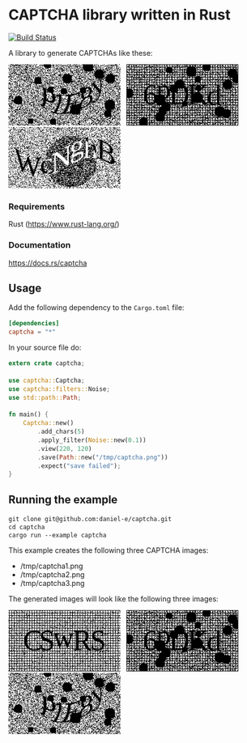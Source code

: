 # CAPTCHA library written in Rust
[![Build Status](https://travis-ci.org/daniel-e/captcha.svg?branch=master)](https://travis-ci.org/daniel-e/captcha)

A library to generate CAPTCHAs like these:

![captcha](doc/captcha3.png) &nbsp; ![captcha](doc/captcha2.png) &nbsp; ![captcha](doc/captcha_mila_medium.png)

### Requirements

Rust (https://www.rust-lang.org/)

### Documentation

https://docs.rs/captcha

## Usage

Add the following dependency to the `Cargo.toml` file:

```toml
[dependencies]
captcha = "*"
```

In your source file do:

```rust
extern crate captcha;

use captcha::Captcha;
use captcha::filters::Noise;
use std::path::Path;

fn main() {
    Captcha::new()
        .add_chars(5)
        .apply_filter(Noise::new(0.1))
        .view(220, 120)
        .save(Path::new("/tmp/captcha.png"))
        .expect("save failed");
}
```

## Running the example

    git clone git@github.com:daniel-e/captcha.git
    cd captcha
    cargo run --example captcha

This example creates the following three CAPTCHA images:
* /tmp/captcha1.png
* /tmp/captcha2.png
* /tmp/captcha3.png

The generated images will look like the following three images:

![captcha](doc/captcha1.png) &nbsp; ![captcha](doc/captcha2.png)
&nbsp;
![captcha](doc/captcha3.png)